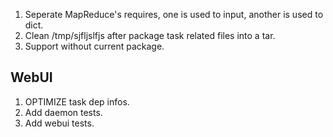 1. Seperate MapReduce's requires, one is used to input, another is used
  to dict.
2. Clean /tmp/sjfljslfjs after package task related files into a tar.
3. Support without current package.


## WebUI
1. OPTIMIZE task dep infos.
2. Add daemon tests.
2. Add webui tests.
